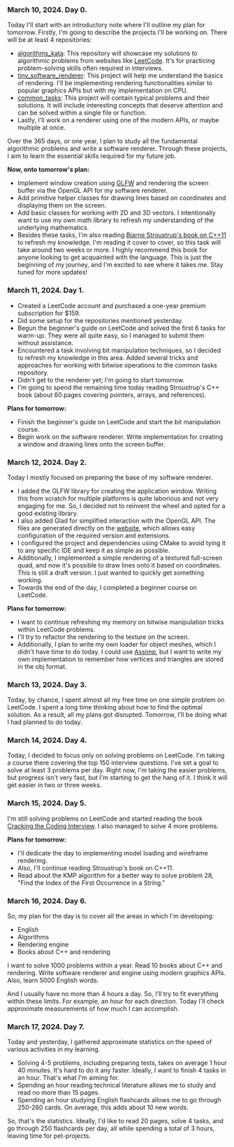 ### March 10, 2024. Day 0.
Today I'll start with an introductory note where I'll outline my plan for tomorrow.
Firstly, I'm going to describe the projects I'll be working on. There will be at least 4 repositories:
* [algorithms_kata](https://github.com/cppikigai/algorithms_kata): This repository will showcase my solutions to algorithmic problems from websites like [LeetCode](https://leetcode.com/). It's for practicing problem-solving skills often required in interviews.
* [tiny_software_renderer](https://github.com/cppikigai/tiny_software_renderer): This project will help me understand the basics of rendering. I'll be implementing rendering functionalities similar to popular graphics APIs but with my implementation on CPU.
* [common_tasks](https://github.com/cppikigai/common_tasks): This project will contain typical problems and their solutions. It will include interesting concepts that deserve attention and can be solved within a single file or function.
* Lastly, I'll work on a renderer using one of the modern APIs, or maybe multiple at once.

Over the 365 days, or one year, I plan to study all the fundamental algorithmic problems and write a software renderer. Through these projects, I aim to learn the essential skills required for my future job.

**Now, onto tomorrow's plan:**
* Implement window creation using [GLFW](https://github.com/glfw/glfw) and rendering the screen buffer via the OpenGL API for my software renderer.
* Add primitive helper classes for drawing lines based on coordinates and displaying them on the screen.
* Add basic classes for working with 2D and 3D vectors. I intentionally want to use my own math library to refresh my understanding of the underlying mathematics.
* Besides these tasks, I'm also reading [Bjarne Stroustrup's book on C++11](https://www.amazon.com/C-Programming-Language-4th/dp/0321563840) to refresh my knowledge. I'm reading it cover to cover, so this task will take around two weeks or more. I highly recommend this book for anyone looking to get acquainted with the language.
This is just the beginning of my journey, and I'm excited to see where it takes me. Stay tuned for more updates!

### March 11, 2024. Day 1.
- Created a LeetCode account and purchased a one-year premium subscription for $159.
- Did some setup for the repositories mentioned yesterday.
- Begun the beginner's guide on LeetCode and solved the first 6 tasks for warm-up. They were all quite easy, so I managed to submit them without assistance.
- Encountered a task involving bit manipulation techniques, so I decided to refresh my knowledge in this area. Added several tricks and approaches for working with bitwise operations to the common tasks repository.
- Didn't get to the renderer yet; I'm going to start tomorrow.
- I'm going to spend the remaining time today reading Stroustrup's C++ book (about 60 pages covering pointers, arrays, and references).

**Plans for tomorrow:**

- Finish the beginner's guide on LeetCode and start the bit manipulation course.
- Begin work on the software renderer. Write implementation for creating a window and drawing lines onto the screen buffer.

### March 12, 2024. Day 2.
Today I mostly focused on preparing the base of my software renderer.

- I added the GLFW library for creating the application window. Writing this from scratch for multiple platforms is quite laborious and not very engaging for me. So, I decided not to reinvent the wheel and opted for a good existing library.
- I also added Glad for simplified interaction with the OpenGL API. The files are generated directly on the [website](https://glad.dav1d.de/), which allows easy configuration of the required version and extensions.
- I configured the project and dependencies using CMake to avoid tying it to any specific IDE and keep it as simple as possible.
- Additionally, I implemented a simple rendering of a textured full-screen quad, and now it's possible to draw lines onto it based on coordinates. This is still a draft version. I just wanted to quickly get something working.
- Towards the end of the day, I completed a beginner course on LeetCode.

**Plans for tomorrow:**

- I want to continue refreshing my memory on bitwise manipulation tricks within LeetCode problems.
- I'll try to refactor the rendering to the texture on the screen.
- Additionally, I plan to write my own loader for object meshes, which I didn't have time to do today. I could use [Assimp](https://github.com/assimp/assimp), but I want to write my own implementation to remember how vertices and triangles are stored in the obj format.

### March 13, 2024. Day 3.
Today, by chance, I spent almost all my free time on one simple problem on LeetCode. I spent a long time thinking about how to find the optimal solution. As a result, all my plans got disrupted. Tomorrow, I'll be doing what I had planned to do today.

### March 14, 2024. Day 4.
Today, I decided to focus only on solving problems on LeetCode. I'm taking a course there covering the top 150 interview questions. I've set a goal to solve at least 3 problems per day. Right now, I'm taking the easier problems, but progress isn't very fast, but I'm starting to get the hang of it. I think it will get easier in two or three weeks.

### March 15, 2024. Day 5.
I'm still solving problems on LeetCode and started reading the book [Cracking the Coding Interview](https://www.amazon.com/Cracking-Coding-Interview-Programming-Questions/dp/0984782850). I also managed to solve 4 more problems.

**Plans for tomorrow:**
- I'll dedicate the day to implementing model loading and wireframe rendering.
- Also, I'll continue reading Stroustrup's book on C++11.
- Read about the KMP algorithm for a better way to solve problem 28, "Find the Index of the First Occurrence in a String."

### March 16, 2024. Day 6.
So, my plan for the day is to cover all the areas in which I'm developing:

- English
- Algorithms
- Rendering engine
- Books about C++ and rendering
  
I want to solve 1000 problems within a year.
Read 10 books about C++ and rendering.
Write software renderer and engine using modern graphics APIs.
Also, learn 5000 English words.

And I usually have no more than 4 hours a day. So, I'll try to fit everything within these limits.
For example, an hour for each direction. Today I'll check approximate measurements of how much I can accomplish.

### March 17, 2024. Day 7.
Today and yesterday, I gathered approximate statistics on the speed of various activities in my learning.

- Solving 4-5 problems, including preparing tests, takes on average 1 hour 40 minutes. It's hard to do it any faster. Ideally, I want to finish 4 tasks in an hour. That's what I'm aiming for.
- Spending an hour reading technical literature allows me to study and read no more than 15 pages.
- Spending an hour studying English flashcards allows me to go through 250-260 cards. On average, this adds about 10 new words.

So, that's the statistics. Ideally, I'd like to read 20 pages, solve 4 tasks, and go through 250 flashcards per day, all while spending a total of 3 hours, leaving time for pet-projects.
